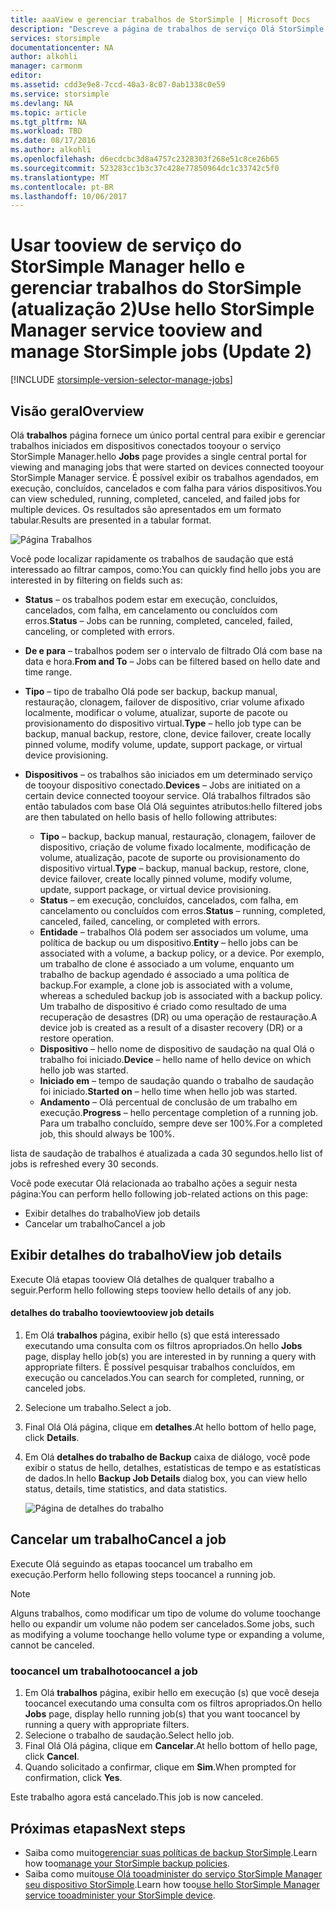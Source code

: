 ```yaml
---
title: aaaView e gerenciar trabalhos de StorSimple | Microsoft Docs
description: "Descreve a página de trabalhos de serviço Olá StorSimple Manager e como toouse ela trabalhos de backup agendados, atual e recentes tootrack."
services: storsimple
documentationcenter: NA
author: alkohli
manager: carmonm
editor: 
ms.assetid: cdd3e9e8-7ccd-40a3-8c07-0ab1338c0e59
ms.service: storsimple
ms.devlang: NA
ms.topic: article
ms.tgt_pltfrm: NA
ms.workload: TBD
ms.date: 08/17/2016
ms.author: alkohli
ms.openlocfilehash: d6ecdcbc3d8a4757c2328303f268e51c8ce26b65
ms.sourcegitcommit: 523283cc1b3c37c428e77850964dc1c33742c5f0
ms.translationtype: MT
ms.contentlocale: pt-BR
ms.lasthandoff: 10/06/2017
---
```

# <a name="use-hello-storsimple-manager-service-tooview-and-manage-storsimple-jobs-update-2"></a><span data-ttu-id="a02a7-103">Usar tooview de serviço do StorSimple Manager hello e gerenciar trabalhos do StorSimple (atualização 2)</span><span class="sxs-lookup"><span data-stu-id="a02a7-103">Use hello StorSimple Manager service tooview and manage StorSimple jobs (Update 2)</span></span>
[!INCLUDE [storsimple-version-selector-manage-jobs](../../includes/storsimple-version-selector-manage-jobs.md)]

## <a name="overview"></a><span data-ttu-id="a02a7-104">Visão geral</span><span class="sxs-lookup"><span data-stu-id="a02a7-104">Overview</span></span>
<span data-ttu-id="a02a7-105">Olá **trabalhos** página fornece um único portal central para exibir e gerenciar trabalhos iniciados em dispositivos conectados tooyour o serviço StorSimple Manager.</span><span class="sxs-lookup"><span data-stu-id="a02a7-105">hello **Jobs** page provides a single central portal for viewing and managing jobs that were started on devices connected tooyour StorSimple Manager service.</span></span> <span data-ttu-id="a02a7-106">É possível exibir os trabalhos agendados, em execução, concluídos, cancelados e com falha para vários dispositivos.</span><span class="sxs-lookup"><span data-stu-id="a02a7-106">You can view scheduled, running, completed, canceled, and failed jobs for multiple devices.</span></span> <span data-ttu-id="a02a7-107">Os resultados são apresentados em um formato tabular.</span><span class="sxs-lookup"><span data-stu-id="a02a7-107">Results are presented in a tabular format.</span></span> 

![Página Trabalhos](./media/storsimple-manage-jobs-u2/jobs.png)

<span data-ttu-id="a02a7-109">Você pode localizar rapidamente os trabalhos de saudação que está interessado ao filtrar campos, como:</span><span class="sxs-lookup"><span data-stu-id="a02a7-109">You can quickly find hello jobs you are interested in by filtering on fields such as:</span></span>

* <span data-ttu-id="a02a7-110">**Status** – os trabalhos podem estar em execução, concluídos, cancelados, com falha, em cancelamento ou concluídos com erros.</span><span class="sxs-lookup"><span data-stu-id="a02a7-110">**Status** – Jobs can be running, completed, canceled, failed, canceling, or completed with errors.</span></span>
* <span data-ttu-id="a02a7-111">**De e para** – trabalhos podem ser o intervalo de filtrado Olá com base na data e hora.</span><span class="sxs-lookup"><span data-stu-id="a02a7-111">**From and To** – Jobs can be filtered based on hello date and time range.</span></span>
* <span data-ttu-id="a02a7-112">**Tipo** – tipo de trabalho Olá pode ser backup, backup manual, restauração, clonagem, failover de dispositivo, criar volume afixado localmente, modificar o volume, atualizar, suporte de pacote ou provisionamento do dispositivo virtual.</span><span class="sxs-lookup"><span data-stu-id="a02a7-112">**Type** – hello job type can be backup, manual backup, restore, clone, device failover, create locally pinned volume, modify volume, update, support package, or virtual device provisioning.</span></span>
* <span data-ttu-id="a02a7-113">**Dispositivos** – os trabalhos são iniciados em um determinado serviço de tooyour dispositivo conectado.</span><span class="sxs-lookup"><span data-stu-id="a02a7-113">**Devices** – Jobs are initiated on a certain device connected tooyour service.</span></span>
  <span data-ttu-id="a02a7-114">Olá trabalhos filtrados são então tabulados com base Olá Olá seguintes atributos:</span><span class="sxs-lookup"><span data-stu-id="a02a7-114">hello filtered jobs are then tabulated on hello basis of hello following attributes:</span></span>
  
  * <span data-ttu-id="a02a7-115">**Tipo** – backup, backup manual, restauração, clonagem, failover de dispositivo, criação de volume fixado localmente, modificação de volume, atualização, pacote de suporte ou provisionamento do dispositivo virtual.</span><span class="sxs-lookup"><span data-stu-id="a02a7-115">**Type** – backup, manual backup, restore, clone, device failover, create locally pinned volume, modify volume, update, support package, or virtual device provisioning.</span></span>
  * <span data-ttu-id="a02a7-116">**Status** – em execução, concluídos, cancelados, com falha, em cancelamento ou concluídos com erros.</span><span class="sxs-lookup"><span data-stu-id="a02a7-116">**Status** – running, completed, canceled, failed, canceling, or completed with errors.</span></span>
  * <span data-ttu-id="a02a7-117">**Entidade** – trabalhos Olá podem ser associados um volume, uma política de backup ou um dispositivo.</span><span class="sxs-lookup"><span data-stu-id="a02a7-117">**Entity** – hello jobs can be associated with a volume, a backup policy, or a device.</span></span> <span data-ttu-id="a02a7-118">Por exemplo, um trabalho de clone é associado a um volume, enquanto um trabalho de backup agendado é associado a uma política de backup.</span><span class="sxs-lookup"><span data-stu-id="a02a7-118">For example, a clone job is associated with a volume, whereas a scheduled backup job is associated with a backup policy.</span></span> <span data-ttu-id="a02a7-119">Um trabalho de dispositivo é criado como resultado de uma recuperação de desastres (DR) ou uma operação de restauração.</span><span class="sxs-lookup"><span data-stu-id="a02a7-119">A device job is created as a result of a disaster recovery (DR) or a restore operation.</span></span>
  * <span data-ttu-id="a02a7-120">**Dispositivo** – hello nome de dispositivo de saudação na qual Olá o trabalho foi iniciado.</span><span class="sxs-lookup"><span data-stu-id="a02a7-120">**Device** – hello name of hello device on which hello job was started.</span></span>
  * <span data-ttu-id="a02a7-121">**Iniciado em** – tempo de saudação quando o trabalho de saudação foi iniciado.</span><span class="sxs-lookup"><span data-stu-id="a02a7-121">**Started on** – hello time when hello job was started.</span></span>
  * <span data-ttu-id="a02a7-122">**Andamento** – Olá percentual de conclusão de um trabalho em execução.</span><span class="sxs-lookup"><span data-stu-id="a02a7-122">**Progress** – hello percentage completion of a running job.</span></span> <span data-ttu-id="a02a7-123">Para um trabalho concluído, sempre deve ser 100%.</span><span class="sxs-lookup"><span data-stu-id="a02a7-123">For a completed job, this should always be 100%.</span></span>

<span data-ttu-id="a02a7-124">lista de saudação de trabalhos é atualizada a cada 30 segundos.</span><span class="sxs-lookup"><span data-stu-id="a02a7-124">hello list of jobs is refreshed every 30 seconds.</span></span>

<span data-ttu-id="a02a7-125">Você pode executar Olá relacionada ao trabalho ações a seguir nesta página:</span><span class="sxs-lookup"><span data-stu-id="a02a7-125">You can perform hello following job-related actions on this page:</span></span>

* <span data-ttu-id="a02a7-126">Exibir detalhes do trabalho</span><span class="sxs-lookup"><span data-stu-id="a02a7-126">View job details</span></span>
* <span data-ttu-id="a02a7-127">Cancelar um trabalho</span><span class="sxs-lookup"><span data-stu-id="a02a7-127">Cancel a job</span></span>

## <a name="view-job-details"></a><span data-ttu-id="a02a7-128">Exibir detalhes do trabalho</span><span class="sxs-lookup"><span data-stu-id="a02a7-128">View job details</span></span>
<span data-ttu-id="a02a7-129">Execute Olá etapas tooview Olá detalhes de qualquer trabalho a seguir.</span><span class="sxs-lookup"><span data-stu-id="a02a7-129">Perform hello following steps tooview hello details of any job.</span></span>

#### <a name="tooview-job-details"></a><span data-ttu-id="a02a7-130">detalhes do trabalho tooview</span><span class="sxs-lookup"><span data-stu-id="a02a7-130">tooview job details</span></span>
1. <span data-ttu-id="a02a7-131">Em Olá **trabalhos** página, exibir hello (s) que está interessado executando uma consulta com os filtros apropriados.</span><span class="sxs-lookup"><span data-stu-id="a02a7-131">On hello **Jobs** page, display hello job(s) you are interested in by running a query with appropriate filters.</span></span> <span data-ttu-id="a02a7-132">É possível pesquisar trabalhos concluídos, em execução ou cancelados.</span><span class="sxs-lookup"><span data-stu-id="a02a7-132">You can search for completed, running, or canceled jobs.</span></span>
2. <span data-ttu-id="a02a7-133">Selecione um trabalho.</span><span class="sxs-lookup"><span data-stu-id="a02a7-133">Select a job.</span></span>
3. <span data-ttu-id="a02a7-134">Final Olá Olá página, clique em **detalhes**.</span><span class="sxs-lookup"><span data-stu-id="a02a7-134">At hello bottom of hello page, click **Details**.</span></span>
4. <span data-ttu-id="a02a7-135">Em Olá **detalhes do trabalho de Backup** caixa de diálogo, você pode exibir o status de hello, detalhes, estatísticas de tempo e as estatísticas de dados.</span><span class="sxs-lookup"><span data-stu-id="a02a7-135">In hello **Backup Job Details** dialog box, you can view hello status, details, time statistics, and data statistics.</span></span>
   
    ![Página de detalhes do trabalho](./media/storsimple-manage-jobs-u2/JobDetails.png)

## <a name="cancel-a-job"></a><span data-ttu-id="a02a7-137">Cancelar um trabalho</span><span class="sxs-lookup"><span data-stu-id="a02a7-137">Cancel a job</span></span>
<span data-ttu-id="a02a7-138">Execute Olá seguindo as etapas toocancel um trabalho em execução.</span><span class="sxs-lookup"><span data-stu-id="a02a7-138">Perform hello following steps toocancel a running job.</span></span>

> [!NOTE]
> <span data-ttu-id="a02a7-139">Alguns trabalhos, como modificar um tipo de volume do volume toochange hello ou expandir um volume não podem ser cancelados.</span><span class="sxs-lookup"><span data-stu-id="a02a7-139">Some jobs, such as modifying a volume toochange hello volume type or expanding a volume, cannot be canceled.</span></span>
> 
> 

### <a name="toocancel-a-job"></a><span data-ttu-id="a02a7-140">toocancel um trabalho</span><span class="sxs-lookup"><span data-stu-id="a02a7-140">toocancel a job</span></span>
1. <span data-ttu-id="a02a7-141">Em Olá **trabalhos** página, exibir hello em execução (s) que você deseja toocancel executando uma consulta com os filtros apropriados.</span><span class="sxs-lookup"><span data-stu-id="a02a7-141">On hello **Jobs** page, display hello running job(s) that you want toocancel by running a query with appropriate filters.</span></span>
2. <span data-ttu-id="a02a7-142">Selecione o trabalho de saudação.</span><span class="sxs-lookup"><span data-stu-id="a02a7-142">Select hello job.</span></span>
3. <span data-ttu-id="a02a7-143">Final Olá Olá página, clique em **Cancelar**.</span><span class="sxs-lookup"><span data-stu-id="a02a7-143">At hello bottom of hello page, click **Cancel**.</span></span>
4. <span data-ttu-id="a02a7-144">Quando solicitado a confirmar, clique em **Sim**.</span><span class="sxs-lookup"><span data-stu-id="a02a7-144">When prompted for confirmation, click **Yes**.</span></span>

<span data-ttu-id="a02a7-145">Este trabalho agora está cancelado.</span><span class="sxs-lookup"><span data-stu-id="a02a7-145">This job is now canceled.</span></span>

## <a name="next-steps"></a><span data-ttu-id="a02a7-146">Próximas etapas</span><span class="sxs-lookup"><span data-stu-id="a02a7-146">Next steps</span></span>
* <span data-ttu-id="a02a7-147">Saiba como muito[gerenciar suas políticas de backup StorSimple](storsimple-manage-backup-policies.md).</span><span class="sxs-lookup"><span data-stu-id="a02a7-147">Learn how too[manage your StorSimple backup policies](storsimple-manage-backup-policies.md).</span></span>
* <span data-ttu-id="a02a7-148">Saiba como muito[use Olá tooadminister do serviço StorSimple Manager seu dispositivo StorSimple](storsimple-manager-service-administration.md).</span><span class="sxs-lookup"><span data-stu-id="a02a7-148">Learn how too[use hello StorSimple Manager service tooadminister your StorSimple device](storsimple-manager-service-administration.md).</span></span>


